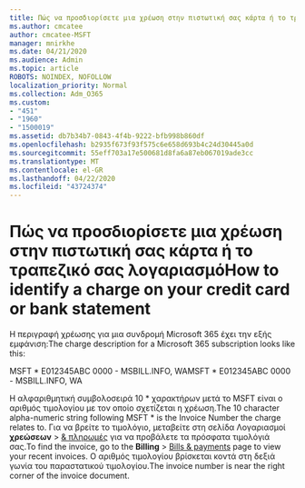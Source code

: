 ```yaml
---
title: Πώς να προσδιορίσετε μια χρέωση στην πιστωτική σας κάρτα ή το τραπεζικό σας λογαριασμό
ms.author: cmcatee
author: cmcatee-MSFT
manager: mnirkhe
ms.date: 04/21/2020
ms.audience: Admin
ms.topic: article
ROBOTS: NOINDEX, NOFOLLOW
localization_priority: Normal
ms.collection: Adm_O365
ms.custom:
- "451"
- "1960"
- "1500019"
ms.assetid: db7b34b7-0843-4f4b-9222-bfb998b860df
ms.openlocfilehash: b2935f673f93f575c6e658d693b4c24d30445a0d
ms.sourcegitcommit: 55eff703a17e500681d8fa6a87eb067019ade3cc
ms.translationtype: MT
ms.contentlocale: el-GR
ms.lasthandoff: 04/22/2020
ms.locfileid: "43724374"
---
```

# <a name="how-to-identify-a-charge-on-your-credit-card-or-bank-statement"></a><span data-ttu-id="6b446-102">Πώς να προσδιορίσετε μια χρέωση στην πιστωτική σας κάρτα ή το τραπεζικό σας λογαριασμό</span><span class="sxs-lookup"><span data-stu-id="6b446-102">How to identify a charge on your credit card or bank statement</span></span>

<span data-ttu-id="6b446-103">Η περιγραφή χρέωσης για μια συνδρομή Microsoft 365 έχει την εξής εμφάνιση:</span><span class="sxs-lookup"><span data-stu-id="6b446-103">The charge description for a Microsoft 365 subscription looks like this:</span></span>
  
<span data-ttu-id="6b446-104">MSFT \* E012345ABC 0000 - MSBILL.INFO, WA</span><span class="sxs-lookup"><span data-stu-id="6b446-104">MSFT \* E012345ABC 0000 - MSBILL.INFO, WA</span></span>
  
<span data-ttu-id="6b446-105">Η αλφαριθμητική συμβολοσειρά 10 \* χαρακτήρων μετά το MSFT είναι ο αριθμός τιμολογίου με τον οποίο σχετίζεται η χρέωση.</span><span class="sxs-lookup"><span data-stu-id="6b446-105">The 10 character alpha-numeric string following MSFT \* is the Invoice Number the charge relates to.</span></span> <span data-ttu-id="6b446-106">Για να βρείτε το τιμολόγιο, μεταβείτε στη σελίδα Λογαριασμοί **χρεώσεων** \> [& πληρωμές](https://go.microsoft.com/fwlink/p/?linkid=848039) για να προβάλετε τα πρόσφατα τιμολόγιά σας.</span><span class="sxs-lookup"><span data-stu-id="6b446-106">To find the invoice, go to the **Billing** \> [Bills & payments](https://go.microsoft.com/fwlink/p/?linkid=848039) page to view your recent invoices.</span></span> <span data-ttu-id="6b446-107">Ο αριθμός τιμολογίου βρίσκεται κοντά στη δεξιά γωνία του παραστατικού τιμολογίου.</span><span class="sxs-lookup"><span data-stu-id="6b446-107">The invoice number is near the right corner of the invoice document.</span></span>